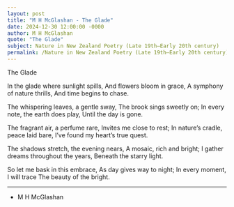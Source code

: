 ```yaml
---
layout: post
title: "M H McGlashan - The Glade"
date: 2024-12-30 12:00:00 -0000
author: M H McGlashan
quote: "The Glade"
subject: Nature in New Zealand Poetry (Late 19th–Early 20th century)
permalink: /Nature in New Zealand Poetry (Late 19th–Early 20th century)/M H McGlashan/M H McGlashan - The Glade
---
```


The Glade

In the glade where sunlight spills,
  And flowers bloom in grace,
A symphony of nature thrills,
  And time begins to chase.

The whispering leaves, a gentle sway,
  The brook sings sweetly on;
In every note, the earth does play,
  Until the day is gone.

The fragrant air, a perfume rare,
  Invites me close to rest;
In nature’s cradle, peace laid bare,
  I’ve found my heart’s true quest.

The shadows stretch, the evening nears,
  A mosaic, rich and bright;
I gather dreams throughout the years,
  Beneath the starry light.

So let me bask in this embrace,
  As day gives way to night;
In every moment, I will trace
  The beauty of the bright.

---

- M H McGlashan
